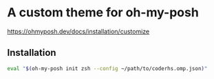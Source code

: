 # A custom theme for oh-my-posh

https://ohmyposh.dev/docs/installation/customize

## Installation


```sh
eval "$(oh-my-posh init zsh --config ~/path/to/coderhs.omp.json)"
```
